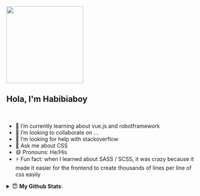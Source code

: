 
<img align='center' src='https://media.giphy.com/media/bcKmIWkUMCjVm/giphy.gif' width='200"'>

## Hola, I'm Habibiaboy

<br/>

- 🌱 I’m currently learning about vue.js and robotframework
- 👯 I’m looking to collaborate on ...
- 🤔 I’m looking for help with stackoverflow
- 💬 Ask me about CSS
- 😄 Pronouns: He/His
- ⚡ Fun fact: when I learned about SASS / SCSS, it was crazy because it made it easier for the frontend to create thousands of lines per line of css easily


<details>
 <summary> 😇 <b>My Github Stats</b>: </summary>
<br>
<p align = "left">
  <img src = "https://github-readme-stats.vercel.app/api?username=habibiaboy&show_icons=true&theme=vue&line_height=27">
</p>

</details>


